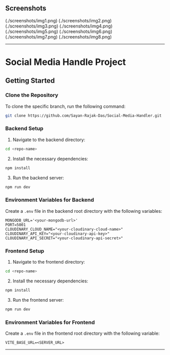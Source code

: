 

## Screenshots

(./screenshots/img1.png)
(./screenshots/img2.png)
(./screenshots/img3.png)
(./screenshots/img4.png)
(./screenshots/img5.png)
(./screenshots/img6.png)
(./screenshots/img7.png)
(./screenshots/img8.png)




---

# Social Media Handle Project

## Getting Started

### Clone the Repository

To clone the specific branch, run the following command:

```bash
git clone https://github.com/Sayan-Rajak-Das/Social-Media-Handler.git
```

### Backend Setup

1. Navigate to the backend directory:

```bash
cd <repo-name>
```

2. Install the necessary dependencies:

```bash
npm install
```

3. Run the backend server:

```bash
npm run dev
```

### Environment Variables for Backend

Create a `.env` file in the backend root directory with the following variables:

```env
MONGODB_URL='<your-mongodb-url>'
PORT=5001
CLOUDINARY_CLOUD_NAME="<your-cloudinary-cloud-name>"
CLOUDINARY_API_KEY="<your-cloudinary-api-key>"
CLOUDINARY_API_SECRET="<your-cloudinary-api-secret>"
```

### Frontend Setup

1. Navigate to the frontend directory:

```bash
cd <repo-name>
```

2. Install the necessary dependencies:

```bash
npm install
```

3. Run the frontend server:

```bash
npm run dev
```

### Environment Variables for Frontend

Create a `.env` file in the frontend root directory with the following variable:

```env
VITE_BASE_URL=<SERVER_URL>
```

---


